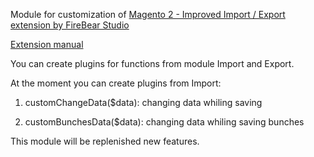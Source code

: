 Module for customization of <a href="https://firebearstudio.com/the-improved-import.html" title="Magento 2 Import">Magento 2 - Improved Import / Export extension by FireBear Studio</a>

<a href="https://firebearstudio.com/blog/improved-import-magento-2-extension-manual.html">Extension manual</a>

You can create plugins for functions from module Import and Export.

At the moment you can create plugins from Import:

1. customChangeData($data): changing data whiling saving

2. customBunchesData($data): changing data whiling saving bunches

This module will be replenished new features.
